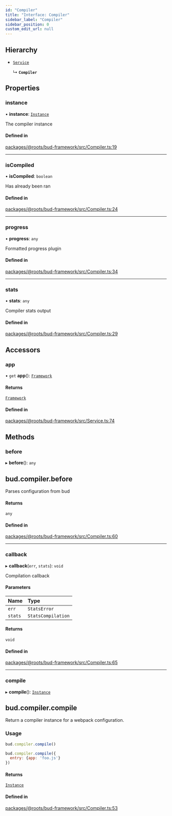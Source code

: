 ```yaml
---
id: "Compiler"
title: "Interface: Compiler"
sidebar_label: "Compiler"
sidebar_position: 0
custom_edit_url: null
---
```


## Hierarchy

- [`Service`](../classes/Service.md)

  ↳ **`Compiler`**

## Properties

### instance

• **instance**: [`Instance`](../modules/Compiler.md#instance)

The compiler instance

#### Defined in

[packages/@roots/bud-framework/src/Compiler.ts:19](https://github.com/roots/bud/blob/017bef370/packages/@roots/bud-framework/src/Compiler.ts#L19)

___

### isCompiled

• **isCompiled**: `boolean`

Has already been ran

#### Defined in

[packages/@roots/bud-framework/src/Compiler.ts:24](https://github.com/roots/bud/blob/017bef370/packages/@roots/bud-framework/src/Compiler.ts#L24)

___

### progress

• **progress**: `any`

Formatted progress plugin

#### Defined in

[packages/@roots/bud-framework/src/Compiler.ts:34](https://github.com/roots/bud/blob/017bef370/packages/@roots/bud-framework/src/Compiler.ts#L34)

___

### stats

• **stats**: `any`

Compiler stats output

#### Defined in

[packages/@roots/bud-framework/src/Compiler.ts:29](https://github.com/roots/bud/blob/017bef370/packages/@roots/bud-framework/src/Compiler.ts#L29)

## Accessors

### app

• `get` **app**(): [`Framework`](../classes/Framework.md)

#### Returns

[`Framework`](../classes/Framework.md)

#### Defined in

[packages/@roots/bud-framework/src/Service.ts:74](https://github.com/roots/bud/blob/017bef370/packages/@roots/bud-framework/src/Service.ts#L74)

## Methods

### before

▸ **before**(): `any`

## bud.compiler.before

Parses configuration from bud

#### Returns

`any`

#### Defined in

[packages/@roots/bud-framework/src/Compiler.ts:60](https://github.com/roots/bud/blob/017bef370/packages/@roots/bud-framework/src/Compiler.ts#L60)

___

### callback

▸ **callback**(`err`, `stats`): `void`

Compilation callback

#### Parameters

| Name | Type |
| :------ | :------ |
| `err` | `StatsError` |
| `stats` | `StatsCompilation` |

#### Returns

`void`

#### Defined in

[packages/@roots/bud-framework/src/Compiler.ts:65](https://github.com/roots/bud/blob/017bef370/packages/@roots/bud-framework/src/Compiler.ts#L65)

___

### compile

▸ **compile**(): [`Instance`](../modules/Compiler.md#instance)

## bud.compiler.compile

Return a compiler instance for a webpack configuration.

### Usage

```js
bud.compiler.compile()
```

```js
bud.compiler.compile({
  entry: {app: 'foo.js'}
})
```

#### Returns

[`Instance`](../modules/Compiler.md#instance)

#### Defined in

[packages/@roots/bud-framework/src/Compiler.ts:53](https://github.com/roots/bud/blob/017bef370/packages/@roots/bud-framework/src/Compiler.ts#L53)
